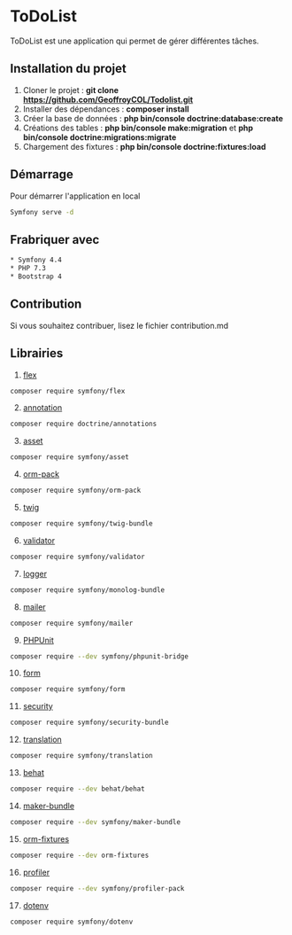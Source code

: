 # ToDoList

ToDoList est une application qui permet de gérer différentes tâches.


## Installation du projet

1. Cloner le projet : **git clone https://github.com/GeoffroyCOL/Todolist.git**
2. Installer des dépendances : **composer install**
3. Créer la base de données : **php bin/console doctrine:database:create**
4. Créations des tables : **php bin/console make:migration** et **php bin/console doctrine:migrations:migrate**
5. Chargement des fixtures : **php bin/console doctrine:fixtures:load**


## Démarrage

Pour démarrer l'application en local

```bash
Symfony serve -d
```

## Frabriquer avec

```bash
* Symfony 4.4
* PHP 7.3
* Bootstrap 4
```

## Contribution

Si vous souhaitez contribuer, lisez le fichier contribution.md


## Librairies

1. [flex](https://symfony.com/doc/current/quick_tour/flex_recipes.html)
```bash
composer require symfony/flex
```

2. [annotation](https://symfony.com/doc/current/routing.html)
```bash
composer require doctrine/annotations
```

3. [asset](https://symfony.com/doc/current/components/asset.html)
```bash
composer require symfony/asset
```

4. [orm-pack](https://symfony.com/doc/current/doctrine.html)
```bash
composer require symfony/orm-pack
```

5. [twig](https://symfony.com/doc/current/templates.html)
```bash
composer require symfony/twig-bundle
```

6. [validator](https://symfony.com/doc/current/components/validator.html)
```bash
composer require symfony/validator
```

7. [logger](https://symfony.com/doc/current/logging.html)
```bash
composer require symfony/monolog-bundle
```

8. [mailer](https://symfony.com/doc/current/mailer.html)
```bash
composer require symfony/mailer
```

9. [PHPUnit](https://symfony.com/doc/current/testing.html)
```bash
composer require --dev symfony/phpunit-bridge
```

10. [form](https://symfony.com/doc/current/forms.html)
```bash
composer require symfony/form
```

11. [security](https://symfony.com/doc/current/security.html)
```bash
composer require symfony/security-bundle
```

12. [translation](https://symfony.com/doc/current/translation.html)
```bash
composer require symfony/translation
```

13. [behat](https://docs.behat.org/en/latest/)
```bash
composer require --dev behat/behat
```

14. [maker-bundle](https://symfony.com/doc/current/doctrine.html)
```bash
composer require --dev symfony/maker-bundle
```

15. [orm-fixtures](https://symfony.com/doc/master/bundles/DoctrineFixturesBundle/index.html)
```bash
composer require --dev orm-fixtures
```

16. [profiler](https://symfony.com/doc/current/profiler.html)
```bash
composer require --dev symfony/profiler-pack
```

17. [dotenv](https://symfony.com/doc/3.4/components/dotenv.html)
```bash
composer require symfony/dotenv
```